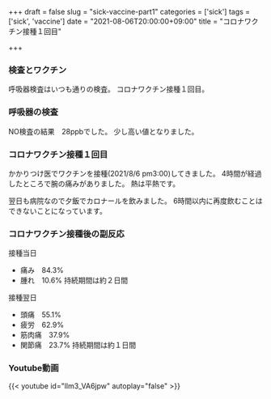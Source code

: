 +++
draft = false
slug = "sick-vaccine-part1"
categories = ['sick']
tags = ['sick', 'vaccine']
date = "2021-08-06T20:00:00+09:00"
title = "コロナワクチン接種１回目"

+++

### 検査とワクチン
呼吸器検査はいつも通りの検査。
コロナワクチン接種１回目。

<!--more-->

### 呼吸器の検査

NO検査の結果　28ppbでした。
少し高い値となりました。

### コロナワクチン接種１回目

かかりつけ医でワクチンを接種(2021/8/6 pm3:00)してきました。
4時間が経過したところで腕の痛みがありました。
熱は平熱です。

翌日も病院なので夕飯でカロナールを飲みました。
6時間以内に再度飲むことはできないことになっています。

### コロナワクチン接種後の副反応
接種当日
- 痛み　84.3%
- 腫れ　10.6%
持続期間は約２日間

接種翌日
- 頭痛　55.1%
- 疲労　62.9%
- 筋肉痛　37.9%
- 関節痛　23.7%
持続期間は約１日間

### Youtube動画

{{< youtube id="lIm3_VA6jpw" autoplay="false" >}}
